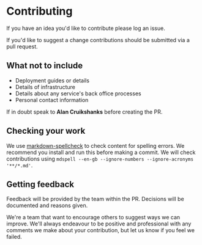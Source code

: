 # Contributing

If you have an idea you'd like to contribute please log an issue.

If you'd like to suggest a change contributions should be submitted via a pull request.

## What not to include

* Deployment guides or details
* Details of infrastructure
* Details about any service's back office processes
* Personal contact information

If in doubt speak to **Alan Cruikshanks** before creating the PR.

## Checking your work

We use [markdown-spellcheck](https://www.npmjs.com/package/markdown-spellcheck) to check content for spelling errors. We recommend you install and run this before making a commit. We will check contributions using `mdspell --en-gb --ignore-numbers --ignore-acronyms '**/*.md'`.

## Getting feedback

Feedback will be provided by the team within the PR. Decisions will be documented and reasons given.

We're a team that want to encourage others to suggest ways we can improve. We'll always endeavour to be positive and professional with any comments we make about your contribution, but let us know if you feel we failed.
